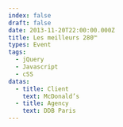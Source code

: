 ```yaml
---
index: false
draft: false
date: 2013-11-20T22:00:00.000Z
title: Les meilleurs 280™
types: Event
tags:
  - jQuery
  - Javascript
  - cSS
datas:
  - title: Client
    text: McDonald’s
  - title: Agency
    text: DDB Paris
---
```

